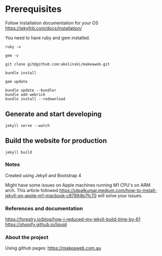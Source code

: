 # Prerequisites 

Follow installation documentation for your OS https://jekyllrb.com/docs/installation/

You need to have ruby and gem installed.

```
ruby -v
```

```
gem -v
```

```
git clone git@github.com:akolinski/makeaweb.git
```

```
bundle install
```

```
gem update
```

```
bundle update --bundler
bundle add webrick
bundle install --redownload
```

## Generate and start developing

```
jekyll serve --watch
```

## Build the website for production

```
jekyll build
```

### Notes

Created using Jekyll and Bootstrap 4

Might have some issues on Apple machines running M1 CPU's on ARM arch. This article followed https://utpalkumar.medium.com/how-to-install-jekyll-on-apple-m1-macbook-c87894b7fc70 will solve your issues.

### References and documentation

<a target="_blank" href="https://forestry.io/blog/how-i-reduced-my-jekyll-build-time-by-61/">https://forestry.io/blog/how-i-reduced-my-jekyll-build-time-by-61</a><br>
<a target="_blank" href="https://shopify.github.io/liquid/">https://shopify.github.io/liquid</a><br>

### About the project

Using github pages: https://makeaweb.com.au